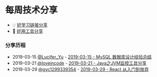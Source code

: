 # 每周技术分享

* 💡 [好学习链接分享](good-study.md)
* 🚀 [好用工具分享](good-util.md)

### 分享历程

* 2019-03-15  [@Lucifer_Yu](https://my.oschina.net/u/920698)     -  [2019-03-15 - MySQL 数据库设计经验总结](https://my.oschina.net/u/920698/blog/3022075)
* 2019-03-21  [@loveincode](https://github.com/loveincode)       -  [2019-03-21 - Java之JVM监控工具分享](article/2019-03-21%20-%20Java%E4%B9%8BJVM%E7%9B%91%E6%8E%A7%E5%B7%A5%E5%85%B7%E5%88%86%E4%BA%AB.md)
* 2019-03-29  [@gyc1299339354](https://github.com/gyc1299339354) -  [2019-03-29 - React 从入门到放弃](article/2019-03-29%20-%20React_start_to_giveup.md)
